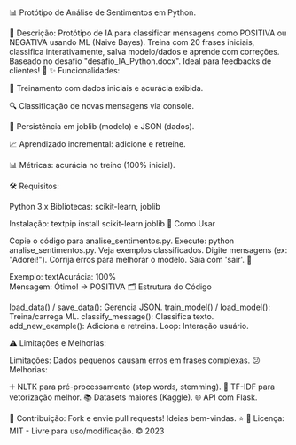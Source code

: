 📊 Protótipo de Análise de Sentimentos em Python.

📝 Descrição:
Protótipo de IA para classificar mensagens como POSITIVA ou NEGATIVA usando ML (Naive Bayes). Treina com 20 frases iniciais, classifica interativamente, salva modelo/dados e aprende com correções. Baseado no desafio "desafio_IA_Python.docx". Ideal para feedbacks de clientes! 🚀
✨ Funcionalidades:

🧠 Treinamento com dados iniciais e acurácia exibida.

🔍 Classificação de novas mensagens via console.

💾 Persistência em joblib (modelo) e JSON (dados).

📈 Aprendizado incremental: adicione e retreine.

📊 Métricas: acurácia no treino (100% inicial).

🛠️ Requisitos:

Python 3.x
Bibliotecas: scikit-learn, joblib

Instalação:
textpip install scikit-learn joblib
🚀 Como Usar

Copie o código para analise_sentimentos.py.
Execute: python analise_sentimentos.py.
Veja exemplos classificados.
Digite mensagens (ex: "Adorei!").
Corrija erros para melhorar o modelo.
Saia com 'sair'. 🔄

Exemplo:
textAcurácia: 100%  
Mensagem: Ótimo! → POSITIVA
🗂️ Estrutura do Código

load_data() / save_data(): Gerencia JSON.
train_model() / load_model(): Treina/carrega ML.
classify_message(): Classifica texto.
add_new_example(): Adiciona e retreina.
Loop: Interação usuário.

⚠️ Limitações e Melhorias:

Limitações: Dados pequenos causam erros em frases complexas. 😕
Melhorias:

➕ NLTK para pré-processamento (stop words, stemming).
🔄 TF-IDF para vetorização melhor.
📚 Datasets maiores (Kaggle).
🌐 API com Flask.



🤝 Contribuição:
Fork e envie pull requests! Ideias bem-vindas. ⭐
📜 Licença:
MIT - Livre para uso/modificação. © 2023
